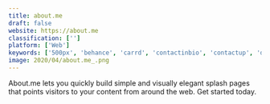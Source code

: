 ```yaml
---
title: about.me
draft: false 
website: https://about.me
classification: ['']
platform: ['Web']
keywords: ['500px', 'behance', 'carrd', 'contactinbio', 'contactup', 'deviantart', 'dudr', 'last_link', 'linkedin', 'linkkle', 'linkr.in', 'litelink.at', 'mightycall', 'my_static_page', 'taplink.at', 'virtuter', 'wordpress']
image: 2020/04/about.me_.png
---
```

About.me lets you quickly build simple and visually elegant splash pages that points visitors to your content from around the web.  Get started today.